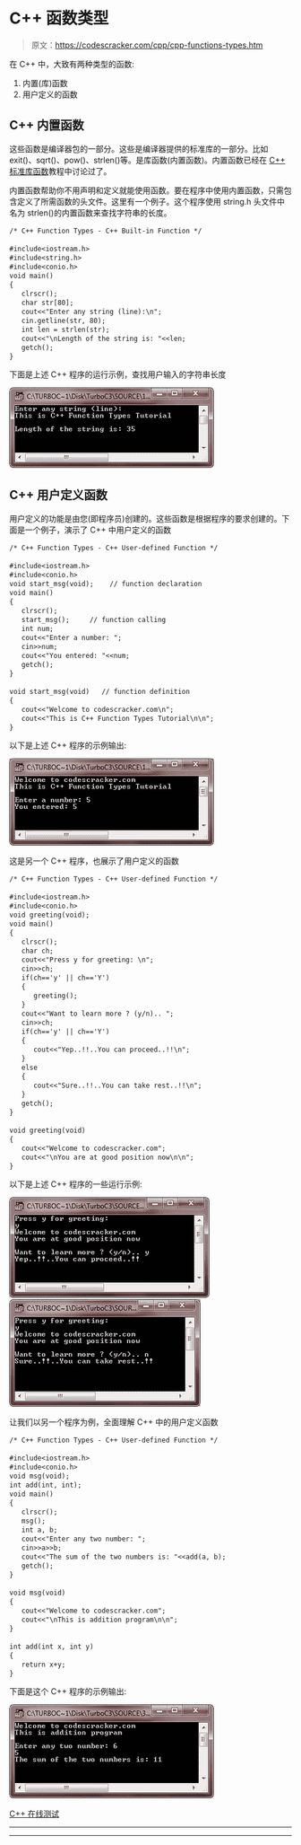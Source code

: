 # C++ 函数类型

> 原文：<https://codescracker.com/cpp/cpp-functions-types.htm>

在 C++ 中，大致有两种类型的函数:

1.  内置(库)函数
2.  用户定义的函数

## C++ 内置函数

这些函数是编译器包的一部分。这些是编译器提供的标准库的一部分。比如 exit()、sqrt()、pow()、strlen()等。是库函数(内置函数)。内置函数已经在 [C++ 标准库函数](/cpp/cpp-standard-library-functions.htm)教程中讨论过了。

内置函数帮助你不用声明和定义就能使用函数。要在程序中使用内置函数，只需包含定义了所需函数的头文件。这里有一个例子。这个程序使用 string.h 头文件中名为 strlen()的内置函数来查找字符串的长度。

```
/* C++ Function Types - C++ Built-in Function */

#include<iostream.h>
#include<string.h>
#include<conio.h>
void main()
{
   clrscr();
   char str[80];
   cout<<"Enter any string (line):\n";
   cin.getline(str, 80);
   int len = strlen(str);
   cout<<"\nLength of the string is: "<<len;
   getch();
}
```

下面是上述 C++ 程序的运行示例，查找用户输入的字符串长度

![c++ built-in functions](img/aa90047a98941843b0dd98d650274797.png)

## C++ 用户定义函数

用户定义的功能是由您(即程序员)创建的。这些函数是根据程序的要求创建的。下面是一个例子，演示了 C++ 中用户定义的函数

```
/* C++ Function Types - C++ User-defined Function */

#include<iostream.h>
#include<conio.h>
void start_msg(void);    // function declaration
void main()
{
   clrscr();
   start_msg();     // function calling
   int num;
   cout<<"Enter a number: ";
   cin>>num;
   cout<<"You entered: "<<num;
   getch();
}

void start_msg(void)   // function definition
{
   cout<<"Welcome to codescracker.com\n";
   cout<<"This is C++ Function Types Tutorial\n\n";
}
```

以下是上述 C++ 程序的示例输出:

![c++ function types](img/ce56a703cb85dddf19cebdcd12b4d027.png)

这是另一个 C++ 程序，也展示了用户定义的函数

```
/* C++ Function Types - C++ User-defined Function */

#include<iostream.h>
#include<conio.h>
void greeting(void);
void main()
{
   clrscr();
   char ch;
   cout<<"Press y for greeting: \n";
   cin>>ch;
   if(ch=='y' || ch=='Y')
   {
      greeting();
   }
   cout<<"Want to learn more ? (y/n).. ";
   cin>>ch;
   if(ch=='y' || ch=='Y')
   {
      cout<<"Yep..!!..You can proceed..!!\n";
   }
   else
   {
      cout<<"Sure..!!..You can take rest..!!\n";
   }
   getch();
}

void greeting(void)
{
   cout<<"Welcome to codescracker.com";
   cout<<"\nYou are at good position now\n\n";
}
```

以下是上述 C++ 程序的一些运行示例:

![function types c++](img/ad3a528e62e1427c2b5e340b519135f1.png)
![c++ types of functions](img/0cb463196fd3a6c7dff4dbf53d5fb955.png)

让我们以另一个程序为例，全面理解 C++ 中的用户定义函数

```
/* C++ Function Types - C++ User-defined Function */

#include<iostream.h>
#include<conio.h>
void msg(void);
int add(int, int);
void main()
{
   clrscr();
   msg();
   int a, b;
   cout<<"Enter any two number: ";
   cin>>a>>b;
   cout<<"The sum of the two numbers is: "<<add(a, b);
   getch();
}

void msg(void)
{
   cout<<"Welcome to codescracker.com";
   cout<<"\nThis is addition program\n\n";
}

int add(int x, int y)
{
   return x+y;
}
```

下面是这个 C++ 程序的示例输出:

![types of functions c++](img/57974c1fbbb8f00d861fa2a01952755e.png)

[C++ 在线测试](/exam/showtest.php?subid=3)

* * *

* * *